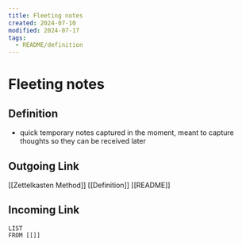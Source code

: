 ```yaml
---
title: Fleeting notes
created: 2024-07-10
modified: 2024-07-17
tags:
  - README/definition
---
```

# Fleeting notes
## Definition
- quick temporary notes captured in the moment, meant to capture thoughts so they can be received later
## Outgoing Link
[[Zettelkasten Method]]
[[Definition]]
[[README]]
## Incoming Link
```dataview
LIST
FROM [[]]
```
